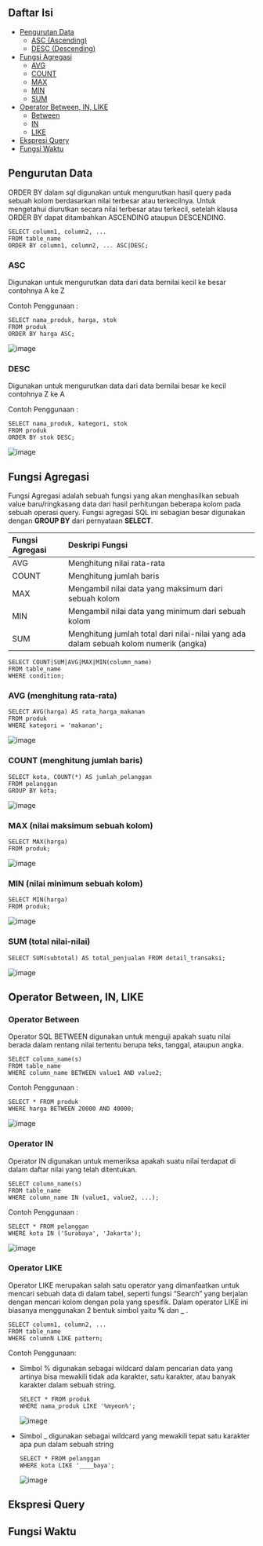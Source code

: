 ## Daftar Isi
- [Pengurutan Data](#pengurutan-data)
    - [ASC (Ascending)](#asc)
    - [DESC (Descending)](#desc)
- [Fungsi Agregasi](#fungsi-agregasi)
    - [AVG](#avg-menghitung-rata-rata)
    - [COUNT](#count-menghitung-jumlah-baris)
    - [MAX](#max-nilai-maksimum-sebuah-kolom)
    - [MIN](#min-nilai-minimum-sebuah-kolom)
    - [SUM](#sum-total-nilai-nilai)
- [Operator Between, IN, LIKE](#operator-between-in-like)
    - [Between](#operator-between)
    - [IN](#operator-in)
    - [LIKE](#operator-like)
- [Ekspresi Query](#ekspresi-query)
- [Fungsi Waktu](#fungsi-waktu)

## Pengurutan Data
ORDER BY dalam _sql_ digunakan untuk mengurutkan hasil query pada sebuah kolom berdasarkan nilai terbesar atau terkecilnya. Untuk mengetahui diurutkan secara nilai terbesar atau terkecil, setelah klausa ORDER BY dapat ditambahkan ASCENDING ataupun DESCENDING. 
```
SELECT column1, column2, ...
FROM table_name
ORDER BY column1, column2, ... ASC|DESC; 
```
### ASC
Digunakan untuk mengurutkan data dari data bernilai kecil ke besar contohnya A ke Z

Contoh Penggunaan :
```
SELECT nama_produk, harga, stok
FROM produk 
ORDER BY harga ASC;
```
![image](https://github.com/user-attachments/assets/57227ad4-b0ac-4d11-96fa-6e5df6a788cb)

### DESC
Digunakan untuk mengurutkan data dari data bernilai besar ke kecil contohnya Z ke A

Contoh Penggunaan :
```
SELECT nama_produk, kategori, stok
FROM produk 
ORDER BY stok DESC;
```
![image](https://github.com/user-attachments/assets/9cea82c6-dc3a-4a6e-a16b-e8d574ea5ed7)


## Fungsi Agregasi
Fungsi Agregasi adalah sebuah fungsi yang akan menghasilkan sebuah value baru/ringkasang data dari hasil perhitungan beberapa kolom pada sebuah operasi query.
Fungsi agregasi SQL ini sebagian besar digunakan dengan **GROUP BY** dari pernyataan **SELECT**.

|Fungsi Agregasi|Deskripi Fungsi|
|:---------------|:--------|
|AVG |Menghitung nilai rata-rata|
|COUNT |Menghitung jumlah baris|
|MAX |Mengambil nilai data yang maksimum dari sebuah kolom|
|MIN |Mengambil nilai data yang minimum dari sebuah kolom|
|SUM |Menghitung jumlah total dari nilai-nilai yang ada dalam sebuah kolom numerik (angka)|

```
SELECT COUNT|SUM|AVG|MAX|MIN(column_name)
FROM table_name
WHERE condition;
```

### AVG (menghitung rata-rata)
```
SELECT AVG(harga) AS rata_harga_makanan
FROM produk
WHERE kategori = 'makanan';
```
![image](https://github.com/user-attachments/assets/5ee73a17-12a0-4991-87f6-8c6380b21f15)

### COUNT (menghitung jumlah baris)
```
SELECT kota, COUNT(*) AS jumlah_pelanggan
FROM pelanggan
GROUP BY kota;
```
![image](https://github.com/user-attachments/assets/b2039734-04ee-4e68-9666-761f0186394e)

### MAX (nilai maksimum sebuah kolom)
```
SELECT MAX(harga)
FROM produk;
```
![image](https://github.com/user-attachments/assets/cf6b928c-fb0b-4fa6-936c-b6d948565df0)

### MIN (nilai minimum sebuah kolom)
```
SELECT MIN(harga)
FROM produk;
```
![image](https://github.com/user-attachments/assets/68a02cff-1494-425c-a03e-5281f41ca207)

### SUM (total nilai-nilai)
```
SELECT SUM(subtotal) AS total_penjualan FROM detail_transaksi;
```
![image](https://github.com/user-attachments/assets/497d54a4-7f1e-4253-9330-4297d596c231)

## Operator Between, IN, LIKE
### Operator Between
Operator SQL BETWEEN digunakan untuk menguji apakah suatu nilai berada dalam rentang nilai tertentu berupa teks, tanggal, ataupun angka.

```
SELECT column_name(s)
FROM table_name
WHERE column_name BETWEEN value1 AND value2;
```
Contoh Penggunaan :
```
SELECT * FROM produk
WHERE harga BETWEEN 20000 AND 40000;
```
![image](https://github.com/user-attachments/assets/41d519e1-d583-4e6c-a4e8-abba1c73eb59)

### Operator IN
Operator IN digunakan untuk memeriksa apakah suatu nilai terdapat di dalam daftar nilai yang telah ditentukan.
```
SELECT column_name(s)
FROM table_name
WHERE column_name IN (value1, value2, ...);
```
Contoh Penggunaan :
```
SELECT * FROM pelanggan
WHERE kota IN ('Surabaya', 'Jakarta');
```
![image](https://github.com/user-attachments/assets/f80414f6-5dff-4991-8555-c643a282447d)

### Operator LIKE
Operator LIKE merupakan salah satu operator yang dimanfaatkan untuk mencari sebuah data di dalam tabel, seperti fungsi “Search” yang berjalan dengan mencari kolom dengan pola yang spesifik. Dalam operator LIKE ini biasanya menggunakan 2 bentuk simbol yaitu **%** dan **_** . 
```
SELECT column1, column2, ...
FROM table_name
WHERE columnN LIKE pattern;
```
Contoh Penggunaan:
- Simbol % digunakan sebagai wildcard dalam pencarian data yang artinya bisa mewakili tidak ada karakter, satu karakter, atau banyak karakter dalam sebuah string.
    ```
    SELECT * FROM produk
    WHERE nama_produk LIKE '%myeon%';
    ```
    ![image](https://github.com/user-attachments/assets/dc19b14f-a2ba-4476-bda0-5d30b4a5a1d5)

- Simbol _ digunakan sebagai wildcard yang mewakili tepat satu karakter apa pun dalam sebuah string
  ```
  SELECT * FROM pelanggan
  WHERE kota LIKE '____baya';
  ```
  ![image](https://github.com/user-attachments/assets/fdf949b3-1d98-47af-85a0-2e4eea6a9779)
  
## Ekspresi Query

## Fungsi Waktu

